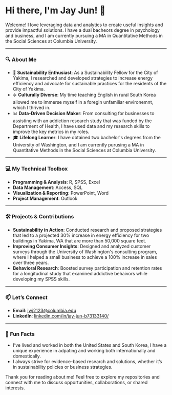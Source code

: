 # Hi there, I'm Jay Jun! 👋

Welcome! I love leveraging data and analytics to create useful insights and provide impactful solutions. I have a dual bacheors degree in psychology and business, and I am currently pursuing a MA in Quantitative Methods in the Social Sciences at Columbia University.

---

### 🔍 About Me
- 🌱 **Sustainability Enthusiast**: As a Sustainability Fellow for the City of Yakima, I researched and developed strategies to increase energy efficiency and advocate for sustainable practices for the residents of the City of Yakima.
- ✈️ **Culturally Diverse**: My time teaching English in rural South Korea allowed me to immerse myself in a foregin unfamiliar environemnt, which I thrived in. 
- 📊 **Data-Driven Decision Maker**: From consulting for businesses to assisting with an addiction research study that was funded by the Department of Health, I have used data and my research skills to improve the key metrics in my roles.
- 🎓 **Lifelong Learner**: I have obtained two bachelor's degrees from the University of Washington, and I am currently purusing a MA in Quantitative Methods in the Social Sciences at Columbia University. 

---

### 💻 My Technical Toolbox
- **Programming & Analysis**: R, SPSS, Excel  
- **Data Management**: Access, SQL  
- **Visualization & Reporting**: PowerPoint, Word  
- **Project Management**: Outlook

---

### 🛠 Projects & Contributions
- **Sustainability in Action**: Conducted research and proposed strategies that led to a projected 30% increase in energy efficiency for two buildings in Yakima, WA that are more than 50,000 square feet.
- **Improving Consumer Insights**: Designed and analyzed customer surveys through the University of Washington's consulting program, where I helped a small business to achieve a 100% increase in sales over three years.
- **Behavioral Research**: Boosted survey participation and retention rates for a longitudinal study that examined addictive behaivors while developing my SPSS skills.

---

### 📫 Let’s Connect
- **Email**: jwj2123@columbia.edu  
- **LinkedIn**: [linkedin.com/in/jay-jun-b73133140/](https://www.linkedin.com/in/jay-jun-b73133140/)

---

### 🌟 Fun Facts
- I’ve lived and worked in both the United States and South Korea, I have a unique experience in adpating and working both internationally and domestically.
- I always strive for evidence-based research and solutions, whether it’s in sustainability policies or business strategies.

Thank you for reading about me! Feel free to explore my repositories and connect with me to discuss opportunities, collaborations, or shared interests.

